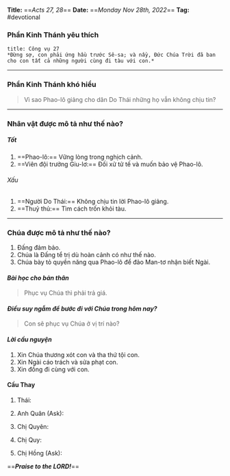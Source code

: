 **Title:** ==*Acts 27, 28*==
**Date:** ==*Monday Nov 28th, 2022*==
**Tag:** #devotional

### **Phần Kinh Thánh yêu thích**
```ad-bible
title: Công vụ 27
*Đừng sợ, con phải ứng hầu trước Sê-sa; và nầy, Đức Chúa Trời đã ban cho con tất cả những người cùng đi tàu với con.*
```
----
### **Phần Kinh Thánh khó hiểu**
> Vì sao Phao-lô giảng cho dân Do Thái những họ vẫn không chịu tin?
----
### **Nhân vật được mô tả như thế nào?**
##### Tốt
1. ==Phao-lô:== Vững lòng trong nghịch cảnh.
2. ==Viên đội trưởng Giu-lơ:== Đối xử tử tế và muốn bảo vệ Phao-lô.
###### Xấu
1. ==Người Do Thái:== Không chịu tin lời Phao-lô giảng.
2. ==Thuỷ thủ:== Tìm cách trốn khỏi tàu.
----
### **Chúa được mô tả như thế nào?**
1. Đấng đảm bảo.
2. Chúa là Đấng tể trị dù hoàn cảnh có như thế nào.
3. Chúa bày tỏ quyền năng qua Phao-lô để đảo Man-tơ nhận biết Ngài.
#### *Bài học cho bản thân*
> Phục vụ Chúa thì phải trả giá.
#### *Điều suy ngẫm để bước đi với Chúa trong hôm nay?*
> Con sẽ phục vụ Chúa ở vị trí nào?
#### *Lời cầu nguyện*
1. Xin Chúa thương xót con và tha thứ tội con.
2. Xin Ngài cáo trách và sửa phạt con.
3. Xin đồng đi cùng với con.

#### Cầu Thay
1. Thái:

2. Anh Quân (Ask):

3. Chị Quyên:

4. Chị Quy:

5. Chị Hồng (Ask):

==***Praise to the LORD!***==
